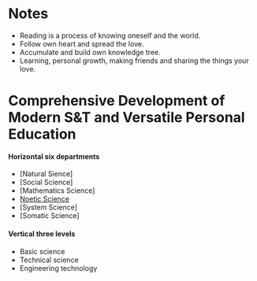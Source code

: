 # Notes

- Reading is a process of knowing oneself and the world.
- Follow own heart and spread the love.
- Accumulate and build own knowledge tree.
- Learning, personal growth, making friends and sharing the things your love.

# Comprehensive Development of Modern S&T and Versatile Personal Education

#### Horizontal six departments

- [Natural Sience]
- [Social Science]
- [Mathematics Science]
- [Noetic Science](./noeticScience/intro.md)
- [System Science]
- [Somatic Science]

#### Vertical three levels

- Basic science
- Technical science
- Engineering technology